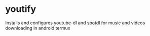 # youtify
Installs and configures youtube-dl and spotdl for music and videos downloading in android termux
